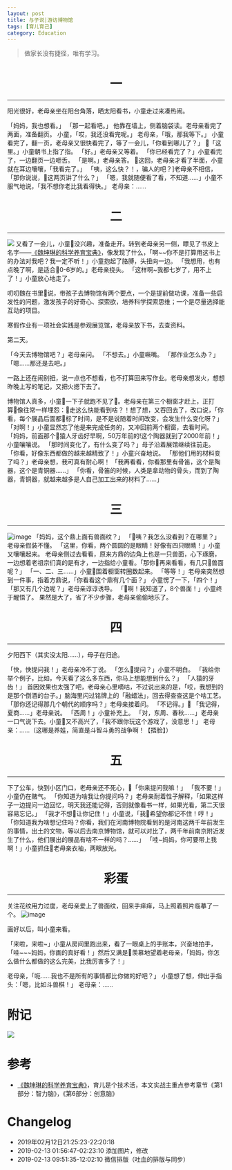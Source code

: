 ```yaml
---
layout: post
title: 与子说|游访博物馆
tags: [育儿育己]
category: Education
---
```


> 做家长没有捷径，唯有学习。

# <center>一<center>
---

阳光很好，老母亲坐在阳台角落，晒太阳看书，小童走过来凑热闹。

「妈妈，我也想看。」
「那一起看吧。」
他靠在墙上，侧着脑袋读。老母亲看完了两面，准备翻页。
小童，「哎，我还没看完呢。」
老母亲，「哦，那我等下。」
小童看完了，翻一页，老母亲又很快看完了，等了一会儿，「你看到哪儿了？」
「这里。」小童朝书上指了指。
「好。」老母亲又等着。
「你已经看完了？」小童看完了，一边翻页一边咂舌。
「是啊。」老母亲答。
这回，老母亲才看了半面，小童就在耳边嚷嚷，「我看完了。」
「咦，这么快？！，骗人的吧？]老母亲不相信，「那你说说，这两页讲了什么？」
「嗯，我就随便看了看，不知道……」小童不服气地说，「我不想你老比我看得快。」
老母亲：……

# <center>二<center>
---

![](https://user-images.githubusercontent.com/23351109/52642669-68782100-2f16-11e9-94f9-1cfa6a85b35f.JPG)
又看了一会儿，小童没兴趣，准备走开。转到老母亲另一侧，瞟见了书皮上名字——[《魏坤琳的科学养育宝典》](https://book.douban.com/subject/30434484/)，像发现了什么，「啊~~你不是打算用这书上的办法对我吧？我一定不听！」小童抱起了胳膊，头扭向一边。
「我想用，也有点晚了啊，是适合0-6岁的。」老母亲挠头。
「这样啊~我都七岁了，用不上了！」小童放心地走了。

叨叨魏在书里说，带孩子去博物馆有两个要点，一个是提前做功课，准备一些启发性的问题，激发孩子的好奇心、探索欲，培养科学探索思维；一个是尽量选择能互动的项目。

寒假作业有一项社会实践是参观展览馆，老母亲放下书，去查资料。

第二天。

「今天去博物馆吧？」老母亲问。
「不想去。」小童噘嘴。
「那作业怎么办？」
「嗯……那还是去吧。」

一路上还在闹别扭，说一点也不想看，也不打算回来写作业。老母亲想发火，想想昨晚上写的笔记，又把火摁下去了。

博物馆人真多，小童一下子就跑不见了。老母亲在第三个橱窗才赶上，正打算像往常一样埋怨：走这么快能看到啥？！想了想，又吞回去了，改口说，「你看，每个展品后面都标了时间，是不是说随着时间改变，会发生什么变化呀？」
「对啊！」小童显然忘了他是来完成任务的，又冲回前两个橱窗，去看时间。
「妈妈，前面那个猿人牙齿好早啊，50万年前的!这个陶器就到了2000年前！」小童嚷嚷说。
「那时间变化了，有什么变了吗？」母子沿着展馆继续往前走。
「你看，好像东西都做的越来越精致了！」小童兴奋地说。
「那他们用的材料变了吗？」老母亲想，我可真有耐心啊！
「我再看看，你看那里有骨笛，这个是陶器，这个是青铜器……」
「你看，骨笛的时候，人类是拿动物的骨头，而到了陶器，青铜器，就越来越多是人自己加工出来的材料了……」

# <center>三<center>
---

![image](https://user-images.githubusercontent.com/23351109/52681705-c5f08a00-2f77-11e9-9d33-586a4c30edd8.png)
「妈妈，这个鼎上面有兽面纹？」
「咦？我怎么没看到？在哪里？」老母亲假装不懂。
「这里，你看，两个圆圆的是眼睛！好像有四只眼睛！」小童又嚷嚷起来。
老母亲侧过去看看，原来方鼎的边角上也是一只兽面，心下琢磨，一边想着老祖宗们真的是有才，一边指给小童看。「那你再来看看，有几只兽面呢？」
「一、二、三……」小童围着橱窗转圈数起来。
「等等！」老母亲突然想到一件事，指着方鼎说，「你看看这个鼎有几个面？」
小童愣了一下，「四个！」
「那又有几个边呢？」老母亲谆谆诱导。
「啊！我知道了，8个兽面！」小童终于醒悟了。
果然是大了，省了不少步骤，老母亲偷偷地乐了。

# <center>四<center>
---

夕阳西下（其实没太阳……），母子在归途。

「快，快提问我！」老母亲冷不丁说。
「怎么提问？」小童不明白。
「我给你举个例子，比如，今天看了这么多东西，你马上想能想到什么？」
「人猿的牙齿！」
首因效果也太强了吧，老母亲心里嘀咕，不过说出来的是，「哎，我想到的是那个倒酒的台子。」脑海里闪过铭牌上的「融蜡法」，回去得查查这是个啥工艺。
「那你还记得那几个朝代的顺序吗？」老母亲接着问。
「不记得。」
「我记得，夏商……」老母亲说。
「西周！」小童补充上。
「对，东周、春秋……」老母亲一口气说下去。小童又不高兴了，「我不跟你玩这个游戏了，没意思！」
老母亲：……（这哪是养娃，简直是斗智斗勇的战争啊！【捂脸】）

# <center>五<center>
---
下了公车，快到小区门口，老母亲还不死心，「你来提问我嘛！」
「我不要！」小童仍在赌气。
「你知道为啥我让你提问吗？」老母亲耐着性子解释，「如果这样子一边提问一边回忆，明天我还能记得，否则就像看书一样，如果光看，第二天很容易忘记。」
「我才不想让你记住！」小童说，「我希望你都记不住！哼！」
「你知道我为啥想记住吗？你看，我们在河南博物院看到的是河南这两千年前发生的事情，出土的文物，等以后去南京博物馆，就可以对比了，两千年前南京附近发生了什么，他们展出的展品有啥不一样的吗？……」
「哇~妈妈，你可要带上我啊！」小童抓住老母亲衣袖，两眼放光。


# <center>彩蛋<center>
---
关注花纹用力过度，老母亲爱上了兽面纹，回来手痒痒，马上照着照片临摹了一个。
![image](https://user-images.githubusercontent.com/23351109/52682049-14eaef00-2f79-11e9-9c7a-752c8932f55c.png)

画好以后，叫小童来看。

「来啦，来啦~」小童从房间里跑出来，看了一眼桌上的手账本，兴奋地拍手，「哇~~~妈妈，你画的真好看！」然后又满是羡慕地望着老母亲，「妈妈，你怎么做什么都做的这么完美，比我厉害多了！」

老母亲，「呃……我也不是所有的事情都比你做的好吧？」
小童想了想，伸出手指头：「嗯，比如斗兽棋！」
老母亲：……




# 附记
![](https://user-images.githubusercontent.com/23351109/52644855-97909180-2f1a-11e9-8232-124e3eef1e78.jpg)

# 参考
- [《魏坤琳的科学养育宝典》](https://book.douban.com/subject/30434484/)，育儿是个技术活，本文实战主重点参考章节《第1部分：智力脑》，《第6部分：创意脑》

# Changelog
- 2019年02月12日21:25:23-22:20:18
- 2019-02-13 01:56:47-02:23:10 添加图片，修改
- 2019-02-13 09:51:35-12:02:10 微信排版（吐血的排版与同步）
